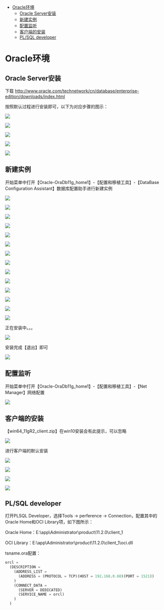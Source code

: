 <!-- TOC -->

- [Oracle环境](#oracle环境)
    - [Oracle Server安装](#oracle-server安装)
    - [新建实例](#新建实例)
    - [配置监听](#配置监听)
    - [客户端的安装](#客户端的安装)
    - [PL/SQL developer](#plsql-developer)

<!-- /TOC -->

<a id="markdown-oracle环境" name="oracle环境"></a>
# Oracle环境
<a id="markdown-oracle-server安装" name="oracle-server安装"></a>
## Oracle Server安装
下载 http://www.oracle.com/technetwork/cn/database/enterprise-edition/downloads/index.html

按照默认过程进行安装即可，以下为对应步骤的图示：

![](..\assets\Oracle\oracle-install-1.png)

![](..\assets\Oracle\oracle-install-2.png)

![](..\assets\Oracle\oracle-install-3.png)

![](..\assets\Oracle\oracle-install-4.png)

![](..\assets\Oracle\oracle-install-6.png)

<a id="markdown-新建实例" name="新建实例"></a>
## 新建实例
开始菜单中打开【Oracle-OraDb11g_home1】-【配置和移植工具】-【DataBase Configuration Assistant】数据库配置助手进行新建实例

![](..\assets\Oracle\oracle-db-create-config.png)

![](..\assets\Oracle\oracle-db-create-0.png)

![](..\assets\Oracle\oracle-db-create-1.png)

![](..\assets\Oracle\oracle-db-create-2.png)

![](..\assets\Oracle\oracle-db-create-3.png)

![](..\assets\Oracle\oracle-db-create-4.png)

![](..\assets\Oracle\oracle-db-create-5.png)

![](..\assets\Oracle\oracle-db-create-6.png)

![](..\assets\Oracle\oracle-db-create-7.png)

![](..\assets\Oracle\oracle-db-create-8.png)

![](..\assets\Oracle\oracle-db-create-9.png)

![](..\assets\Oracle\oracle-db-create-10.png)

![](..\assets\Oracle\oracle-db-create-11.png)

![](..\assets\Oracle\oracle-db-create-12.png)

正在安装中。。。

![](..\assets\Oracle\oracle-db-create-ing.png)

安装完成【退出】即可

![](..\assets\Oracle\oracle-db-create-finish.png)

<a id="markdown-配置监听" name="配置监听"></a>
## 配置监听
开始菜单中打开【Oracle-OraDb11g_home1】-【配置和移植工具】-【Net Manager】网络配置

![](..\assets\Oracle\oracle-net-manager.png)

<a id="markdown-客户端的安装" name="客户端的安装"></a>
## 客户端的安装
【win64_11gR2_client.zip】在win10安装会有此提示，可以忽略

![](..\assets\Oracle\oracle-client-win10.png)

进行客户端的默认安装

![](..\assets\Oracle\oracle-client-install-1.png)

![](..\assets\Oracle\oracle-client-install-2.png)

![](..\assets\Oracle\oracle-client-install-4.png)

![](..\assets\Oracle\oracle-client-install-5.png)

<a id="markdown-plsql-developer" name="plsql-developer"></a>
## PL/SQL developer 

打开PLSQL Developer，选择Tools -> perference -> Connection，配置其中的Oracle Home和OCI Library项，如下图所示：

Oracle Home：E:\app\Administrator\product\11.2.0\client_1

OCI Library：E:\app\Administrator\product\11.2.0\client_1\oci.dll

tsname.ora配置：

```sql
orcl =
  (DESCRIPTION =
    (ADDRESS_LIST =
      (ADDRESS = (PROTOCOL = TCP)(HOST = 192.168.0.60)(PORT = 1521))
    )
    (CONNECT_DATA =
      (SERVER = DEDICATED)
      (SERVICE_NAME = orcl)
    )
  )
```
